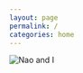 ```yaml
---
layout: page
permalink: /
categories: home
---
```


![Nao and I][griz-nao-picture]

[griz-nao-picture]: {{site.baseurl}}/_images/griz_and_nao.jpg